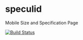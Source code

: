 speculid
========

Mobile Size and Specification Page

[![Build Status](https://travis-ci.org/brightdigit/speculid.svg)](https://travis-ci.org/brightdigit/speculid)

